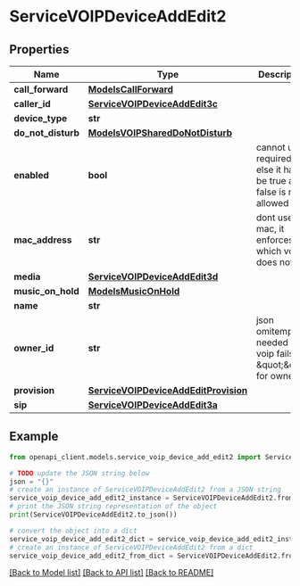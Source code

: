 # ServiceVOIPDeviceAddEdit2


## Properties

Name | Type | Description | Notes
------------ | ------------- | ------------- | -------------
**call_forward** | [**ModelsCallForward**](ModelsCallForward.md) |  | [optional] 
**caller_id** | [**ServiceVOIPDeviceAddEdit3c**](ServiceVOIPDeviceAddEdit3c.md) |  | [optional] 
**device_type** | **str** |  | [optional] 
**do_not_disturb** | [**ModelsVOIPSharedDoNotDisturb**](ModelsVOIPSharedDoNotDisturb.md) |  | [optional] 
**enabled** | **bool** | cannot use required, else it has to be true and false is not allowed | [optional] 
**mac_address** | **str** | dont use mac, it enforces :, which voip does not like | [optional] 
**media** | [**ServiceVOIPDeviceAddEdit3d**](ServiceVOIPDeviceAddEdit3d.md) |  | [optional] 
**music_on_hold** | [**ModelsMusicOnHold**](ModelsMusicOnHold.md) |  | [optional] 
**name** | **str** |  | 
**owner_id** | **str** | json omitempty is needed else voip fails on \&quot;\&quot; for owner_id | [optional] 
**provision** | [**ServiceVOIPDeviceAddEditProvision**](ServiceVOIPDeviceAddEditProvision.md) |  | [optional] 
**sip** | [**ServiceVOIPDeviceAddEdit3a**](ServiceVOIPDeviceAddEdit3a.md) |  | 

## Example

```python
from openapi_client.models.service_voip_device_add_edit2 import ServiceVOIPDeviceAddEdit2

# TODO update the JSON string below
json = "{}"
# create an instance of ServiceVOIPDeviceAddEdit2 from a JSON string
service_voip_device_add_edit2_instance = ServiceVOIPDeviceAddEdit2.from_json(json)
# print the JSON string representation of the object
print(ServiceVOIPDeviceAddEdit2.to_json())

# convert the object into a dict
service_voip_device_add_edit2_dict = service_voip_device_add_edit2_instance.to_dict()
# create an instance of ServiceVOIPDeviceAddEdit2 from a dict
service_voip_device_add_edit2_from_dict = ServiceVOIPDeviceAddEdit2.from_dict(service_voip_device_add_edit2_dict)
```
[[Back to Model list]](../README.md#documentation-for-models) [[Back to API list]](../README.md#documentation-for-api-endpoints) [[Back to README]](../README.md)


